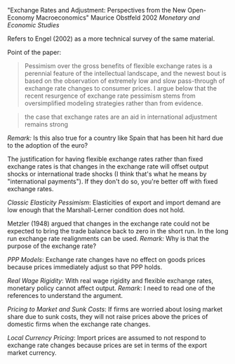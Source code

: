 "Exchange Rates and Adjustment: Perspectives from the New Open-Economy Macroeconomics"
Maurice Obstfeld 2002 *Monetary and Economic Studies*

Refers to Engel (2002) as a more technical survey of the same material.

Point of the paper:

> Pessimism over the gross benefits of flexible exchange rates
is a perennial feature of the intellectual landscape, and the newest bout is based on
the observation of extremely low and slow pass-through of exchange rate changes to
consumer prices. I argue below that the recent resurgence of exchange rate pessimism
stems from oversimplified modeling strategies rather than from evidence. 

> the case that exchange rates are an aid in international adjustment remains strong

*Remark:* Is this also true for a country like Spain that has been hit hard due to the adoption of the euro?

The justification for having flexible exchange rates rather than fixed
exchange rates is that changes in the exchange rate will offset output
shocks or international trade shocks (I think that's what he means by
"international payments"). If they don't do so, you're better off with
fixed exchange rates.

*Classic Elasticity Pessimism*: Elasticities of export and import demand
are low enough that the Marshall-Lerner condition does not hold.

Metzler (1948) argued that changes in the exchange rate could not be
expected to bring the trade balance back to zero in the short run. In
the long run exchange rate realignments can be used. *Remark:*
Why is that the purpose of the exchange rate?

*PPP Models*: Exchange rate changes have no effect on goods prices
because prices immediately adjust so that PPP holds.

*Real Wage Rigidity*: With real wage rigidity and flexible exchange
rates, monetary policy cannot affect output. *Remark*: I need to read
one of the references to understand the argument.

*Pricing to Market and Sunk Costs*: If firms are worried about losing
market share due to sunk costs, they will not raise prices above the
prices of domestic firms when the exchange rate changes.

*Local Currency Pricing*: Import prices are assumed to not respond to
exchange rate changes because prices are set in terms of the export
market currency.

















